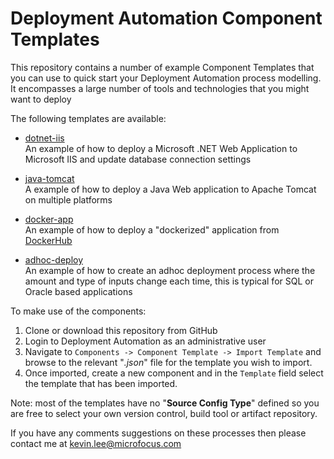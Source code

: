 # Deployment Automation Component Templates

This repository contains a number of example Component Templates that you can use to quick
start your Deployment Automation process modelling. It encompasses a large number of tools and technologies
that you might want to deploy

The following templates are available:

 - [dotnet-iis](dotnet-iis/)  
   An example of how to deploy a Microsoft .NET Web Application to Microsoft IIS and update
   database connection settings
   
 - [java-tomcat]()  
   A example of how to deploy a Java Web application to Apache Tomcat on multiple platforms
   
 - [docker-app]()  
   An example of how to deploy a "dockerized" application from [DockerHub](https://hub.docker.com/)
   
 - [adhoc-deploy]()  
   An example of how to create an adhoc deployment process where the amount and type of
   inputs change each time, this is typical for SQL or Oracle based applications
   
To make use of the components:

 1. Clone or download this repository from GitHub
 1. Login to Deployment Automation as an administrative user
 1. Navigate to `Components -> Component Template -> Import Template` and browse to the
relevant "*.json*" file for the template you wish to import.
 1. Once imported, create a new component and in the `Template` field select the template
 that has been imported.
 
Note: most of the templates have no "**Source Config Type**" defined so you are free to select
your own version control, build tool or artifact repository.

If you have any comments suggestions on these processes then please contact me at 
[kevin.lee@microfocus.com](mailto:kevin.lee@microfocus.com)         
 
 

